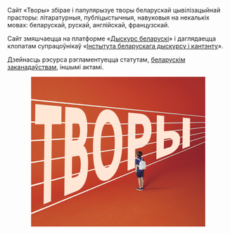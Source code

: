 Сайт «Творы» збірае і папулярызуе творы беларускай цывілізацыйнай прасторы: літаратурныя, публіцыстычныя, навуковыя на некалькіх мовах: беларускай, рускай, англійскай, французскай.

Сайт змяшчаецца на платформе «[Дыскурс беларускі](https://dyskurs.be)» і даглядаецца клопатам супрацоўнікаў «[Інстытута беларускага дыскурсу і кантэнту](https://bel.disco.institute/home-be/)».

Дзейнасць рэсурса рэгламентуецца статутам, [беларускім заканадаўствам](https://pravo.by), іншымі актамі.

<figure style="text-align: center;"><img src="/tvory.png" alt="Творы: лагатып"></figure>

